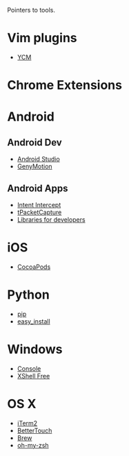 Pointers to tools.


# Vim plugins

* [YCM](https://github.com/Valloric/YouCompleteMe)


# Chrome Extensions


# Android

## Android Dev

* [Android Studio](https://developer.android.com/sdk/index.html)
* [GenyMotion](https://www.genymotion.com/)

## Android Apps

* [Intent
  Intercept](https://play.google.com/store/apps/details?id=uk.co.ashtonbrsc.android.intentintercept)
* [tPacketCapture](https://play.google.com/store/apps/details?id=jp.co.taosoftware.android.packetcapture)
* [Libraries for
  developers](https://play.google.com/store/apps/details?id=com.desarrollodroide.repos)

# iOS

* [CocoaPods](https://cocoapods.org/)


# Python

* [pip](https://pip.pypa.io/en/latest/installing.html)
* [easy_install](https://pypi.python.org/pypi/setuptools)


# Windows

* [Console](http://sourceforge.net/projects/console/)
* [XShell Free](https://www.netsarang.com/download/free_license.html)


# OS X

* [iTerm2](https://iterm2.com/)
* [BetterTouch](http://www.bettertouchtool.net/)
* [Brew](http://brew.sh/)
* [oh-my-zsh](https://github.com/robbyrussell/oh-my-zsh)
